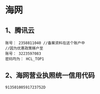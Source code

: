 # 海网

## 1、腾讯云

```
账号： 2358811040 //备案资料在这个账户中
//因为优惠政策移户至
账号： 3223597083
密码均为： HCL_TOP1
```

## 2、海网营业执照统一信用代码

```
91350100591723752D
```

